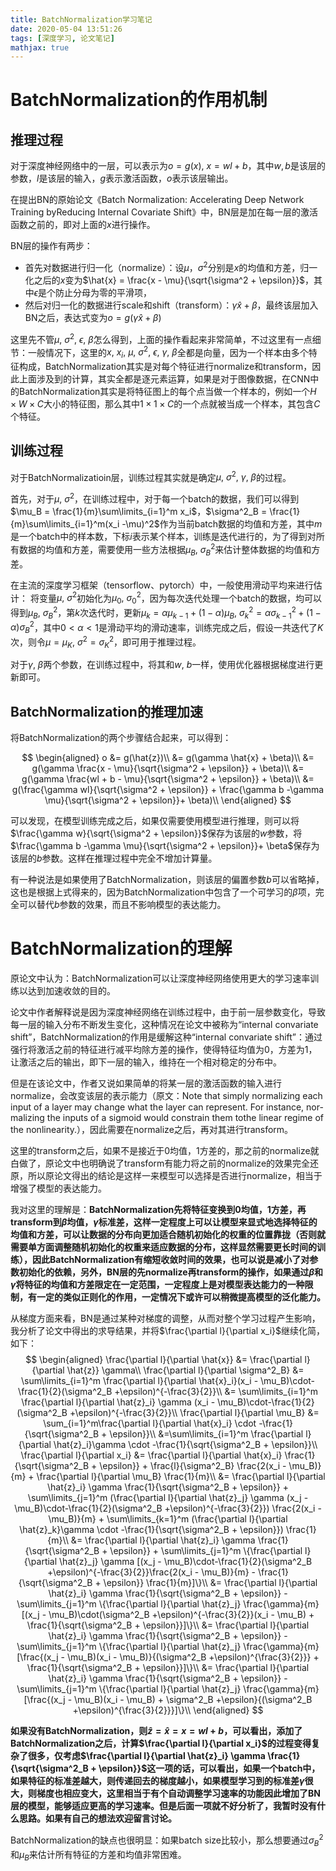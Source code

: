 ```yaml
---
title: BatchNormalization学习笔记
date: 2020-05-04 13:51:26
tags: [深度学习, 论文笔记]
mathjax: true
---
```


# BatchNormalization的作用机制
## 推理过程
对于深度神经网络中的一层，可以表示为$o = g(x),\ x=wl + b$，其中$w,b$是该层的参数，$l$是该层的输入，$g$表示激活函数，$o$表示该层输出。

在提出BN的原始论文《Batch Normalization: Accelerating Deep Network Training byReducing Internal Covariate Shift》中，BN层是加在每一层的激活函数之前的，即对上面的$x$进行操作。

BN层的操作有两步：
- 首先对数据进行归一化（normalize）：设$\mu$，$\sigma^2$分别是$x$的均值和方差，归一化之后的$x$变为$\hat{x} = \frac{x - \mu}{\sqrt{\sigma^2 + \epsilon}}$，其中$\epsilon$是个防止分母为零的平滑项，
- 然后对归一化的数据进行scale和shift（transform）：$\gamma \hat{x} + \beta$，最终该层加入BN之后，表达式变为$o = g(\gamma \hat{x} + \beta)$

这里先不管$\mu,\ \sigma^2,\ \epsilon,\ \beta$怎么得到，上面的操作看起来非常简单，不过这里有一点细节：一般情况下，这里的$x,\ x_i,\ \mu,\ \sigma^2,\ \epsilon,\ \gamma,\ \beta$全都是向量，因为一个样本由多个特征构成，BatchNormalization其实是对每个特征进行normalize和transform，因此上面涉及到的计算，其实全都是逐元素运算，如果是对于图像数据，在CNN中的BatchNormalization其实是将特征图上的每个点当做一个样本的，例如一个$H\times W \times C$大小的特征图，那么其中$1 \times 1 \times C$的一个点就被当成一个样本，其包含$C$个特征。

## 训练过程
对于BatchNormalizatioin层，训练过程其实就是确定$\mu,\ \sigma^2,\ \gamma,\ \beta$的过程。

首先，对于$\mu,\ \sigma^2$，在训练过程中，对于每一个batch的数据，我们可以得到$\mu_B = \frac{1}{m}\sum\limits_{i=1}^m x_i$，$\sigma^2_B = \frac{1}{m}\sum\limits_{i=1}^m(x_i -\mu)^2$作为当前batch数据的均值和方差，其中$m$是一个batch中的样本数，下标$i$表示某个样本，训练是迭代进行的，为了得到对所有数据的均值和方差，需要使用一些方法根据$\mu_B,\ \sigma^2_B$来估计整体数据的均值和方差。

在主流的深度学习框架（tensorflow、pytorch）中，一般使用滑动平均来进行估计：
将变量$\mu,\ \sigma^2$初始化为$\mu_0,\ \sigma^2_0$，因为每次迭代处理一个batch的数据，均可以得到$\mu_B,\ \sigma^2_B$，第$k$次迭代时，更新$\mu_k = \alpha\mu_{k-1} + (1-\alpha)\mu_B,\ \sigma^2_k = \alpha\sigma^2_{k-1} + (1-\alpha)\sigma^2_B$，其中$0 < \alpha < 1$是滑动平均的滑动速率，训练完成之后，假设一共迭代了$K$次，则令$\mu = \mu_K,\ \sigma^2 = \sigma^2_K$，即可用于推理过程。

对于$\gamma,\ \beta$两个参数，在训练过程中，将其和$w,\ b$一样，使用优化器根据梯度进行更新即可。


## BatchNormalization的推理加速
将BatchNormalization的两个步骤结合起来，可以得到：

$$
\begin{aligned}
    o &= g(\hat{z})\\
    &= g(\gamma \hat{x} + \beta)\\
    &= g(\gamma \frac{x - \mu}{\sqrt{\sigma^2 + \epsilon}} + \beta)\\
    &= g(\gamma \frac{wl + b - \mu}{\sqrt{\sigma^2 + \epsilon}} + \beta)\\
    &= g(\frac{\gamma wl}{\sqrt{\sigma^2 + \epsilon}} + \frac{\gamma b -\gamma \mu}{\sqrt{\sigma^2 + \epsilon}}+ \beta)\\
\end{aligned}
$$

可以发现，在模型训练完成之后，如果仅需要使用模型进行推理，则可以将$\frac{\gamma w}{\sqrt{\sigma^2 + \epsilon}}$保存为该层的$w$参数，将$\frac{\gamma b -\gamma \mu}{\sqrt{\sigma^2 + \epsilon}}+ \beta$保存为该层的$b$参数。这样在推理过程中完全不增加计算量。

有一种说法是如果使用了BatchNormalization，则该层的偏置参数$b$可以省略掉，这也是根据上式得来的，因为BatchNormalization中包含了一个可学习的$\beta$项，完全可以替代$b$参数的效果，而且不影响模型的表达能力。

# BatchNormalization的理解
原论文中认为：BatchNormalization可以让深度神经网络使用更大的学习速率训练以达到加速收敛的目的。

论文中作者解释说是因为深度神经网络在训练过程中，由于前一层参数变化，导致每一层的输入分布不断发生变化，这种情况在论文中被称为“internal convariate shift”，BatchNormalization的作用是缓解这种“internal convariate shift”：通过强行将激活之前的特征进行减平均除方差的操作，使得特征均值为0，方差为1，让激活之后的输出，即下一层的输入，维持在一个相对稳定的分布中。

但是在该论文中，作者又说如果简单的将某一层的激活函数的输入进行normalize，会改变该层的表示能力（原文：Note  that  simply  normalizing  each  input  of  a  layer  may change  what  the  layer  can  represent.   For  instance,  nor-malizing the inputs of a sigmoid would constrain them tothe linear regime of the nonlinearity.），因此需要在normalize之后，再对其进行transform。

这里的transform之后，如果不是接近于0均值，1方差的，那之前的normalize就白做了，原论文中也明确说了transform有能力将之前的normalize的效果完全还原，所以原论文得出的结论是这样一来模型可以选择是否进行normalize，相当于增强了模型的表达能力。

我对这里的理解是：**BatchNormalization先将特征变换到0均值，1方差，再transform到$\beta$均值，$\gamma$标准差，这样一定程度上可以让模型来显式地选择特征的均值和方差，可以让数据的分布向更加适合随机初始化的权重的位置靠拢（否则就需要单方面调整随机初始化的权重来适应数据的分布，这样显然需要更长时间的训练），因此BatchNormalization有缩短收敛时间的效果，也可以说是减小了对参数初始化的依赖，另外，BN层的先normalize再transform的操作，如果通过$\beta$和$\gamma$将特征的均值和方差限定在一定范围，一定程度上是对模型表达能力的一种限制，有一定的类似正则化的作用，一定情况下或许可以稍微提高模型的泛化能力。**

从梯度方面来看，BN是通过某种对梯度的调整，从而对整个学习过程产生影响，我分析了论文中得出的求导结果，并将$\frac{\partial l}{\partial x_i}$继续化简，如下：
$$
\begin{aligned}
    \frac{\partial l}{\partial \hat{x}} &= \frac{\partial l}{\partial \hat{z}} \gamma\\
    \frac{\partial l}{\partial \sigma^2_B} &= \sum\limits_{i=1}^m \frac{\partial l}{\partial \hat{x}_i}(x_i - \mu_B)\cdot-\frac{1}{2}(\sigma^2_B +\epsilon)^{-\frac{3}{2}}\\
    &= \sum\limits_{i=1}^m \frac{\partial l}{\partial \hat{z}_i} \gamma (x_i - \mu_B)\cdot-\frac{1}{2}(\sigma^2_B +\epsilon)^{-\frac{3}{2}}\\
    \frac{\partial l}{\partial \mu_B} &= \sum_{i=1}^m\frac{\partial l}{\partial \hat{x}_i} \cdot -\frac{1}{\sqrt{\sigma^2_B + \epsilon}}\\
    &=\sum\limits_{i=1}^m \frac{\partial l}{\partial \hat{z}_i}\gamma \cdot -\frac{1}{\sqrt{\sigma^2_B + \epsilon}}\\
    \frac{\partial l}{\partial x_i} &= \frac{\partial l}{\partial \hat{x}_i} \frac{1}{\sqrt{\sigma^2_B + \epsilon}} + \frac{l}{\sigma^2_B} \frac{2(x_i - \mu_B)}{m} + \frac{\partial l}{\partial \mu_B} \frac{1}{m}\\
    &= \frac{\partial l}{\partial \hat{z}_i} \gamma \frac{1}{\sqrt{\sigma^2_B + \epsilon}} + \sum\limits_{j=1}^m (\frac{\partial l}{\partial \hat{z}_j} \gamma (x_j - \mu_B)\cdot-\frac{1}{2}(\sigma^2_B +\epsilon)^{-\frac{3}{2}}) \frac{2(x_i - \mu_B)}{m} + \sum\limits_{k=1}^m (\frac{\partial l}{\partial \hat{z}_k}\gamma \cdot -\frac{1}{\sqrt{\sigma^2_B + \epsilon}}) \frac{1}{m}\\
    &= \frac{\partial l}{\partial \hat{z}_i} \gamma \frac{1}{\sqrt{\sigma^2_B + \epsilon}} + \sum\limits_{j=1}^m \{\frac{\partial l}{\partial \hat{z}_j} \gamma [(x_j - \mu_B)\cdot-\frac{1}{2}(\sigma^2_B +\epsilon)^{-\frac{3}{2}}\frac{2(x_i - \mu_B)}{m} - \frac{1}{\sqrt{\sigma^2_B + \epsilon}} \frac{1}{m}]\}\\
    &= \frac{\partial l}{\partial \hat{z}_i} \gamma \frac{1}{\sqrt{\sigma^2_B + \epsilon}} - \sum\limits_{j=1}^m \{\frac{\partial l}{\partial \hat{z}_j} \frac{\gamma}{m} [(x_j - \mu_B)\cdot(\sigma^2_B +\epsilon)^{-\frac{3}{2}}(x_i - \mu_B) + \frac{1}{\sqrt{\sigma^2_B + \epsilon}}]\}\\
    &= \frac{\partial l}{\partial \hat{z}_i} \gamma \frac{1}{\sqrt{\sigma^2_B + \epsilon}} - \sum\limits_{j=1}^m \{\frac{\partial l}{\partial \hat{z}_j} \frac{\gamma}{m} [\frac{(x_j - \mu_B)(x_i - \mu_B)}{(\sigma^2_B +\epsilon)^{\frac{3}{2}}} + \frac{1}{\sqrt{\sigma^2_B + \epsilon}}]\}\\
    &= \frac{\partial l}{\partial \hat{z}_i} \gamma \frac{1}{\sqrt{\sigma^2_B + \epsilon}} - \sum\limits_{j=1}^m \{\frac{\partial l}{\partial \hat{z}_j} \frac{\gamma}{m} [\frac{(x_j - \mu_B)(x_i - \mu_B) + \sigma^2_B +\epsilon}{(\sigma^2_B +\epsilon)^{\frac{3}{2}}}]\}\\
\end{aligned}
$$

**如果没有BatchNormalization，则$\hat{z} = \hat{x} = x = wl + b$，可以看出，添加了BatchNormalization之后，计算$\frac{\partial l}{\partial x_i}$的过程变得复杂了很多，仅考虑$\frac{\partial l}{\partial \hat{z}_i} \gamma \frac{1}{\sqrt{\sigma^2_B + \epsilon}}$这一项的话，可以看出，如果一个batch中，如果特征的标准差越大，则传递回去的梯度越小，如果模型学习到的标准差$\gamma$很大，则梯度也相应变大，这里相当于有个自动调整学习速率的功能因此增加了BN层的模型，能够适应更高的学习速率。但是后面一项就不好分析了，我暂时没有什么思路。如果有自己的想法欢迎留言讨论。**


BatchNormalization的缺点也很明显：如果batch size比较小，那么想要通过$\sigma^2_B$和$\mu_B$来估计所有特征的方差和均值非常困难。
